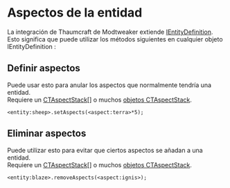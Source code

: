 # Aspectos de la entidad

La integración de Thaumcraft de Modtweaker extiende [IEntityDefinition](/Vanilla/Entities/IEntityDefinition/).  
Esto significa que puede utilizar los métodos siguientes en cualquier objeto IEntityDefinition :

## Definir aspectos

Puede usar esto para anular los aspectos que normalmente tendría una entidad.  
Requiere un [CTAspectStack](/Mods/Modtweaker/Thaumcraft/Aspects/CTAspect/)[] o muchos [objetos CTAspectStack](/Mods/Modtweaker/Thaumcraft/Aspects/CTAspect/).

```zenscript
<entity:sheep>.setAspects(<aspect:terra>*5);
```

## Eliminar aspectos

Puede utilizar esto para evitar que ciertos aspectos se añadan a una entidad.  
Requiere un [CTAspectStack](/Mods/Modtweaker/Thaumcraft/Aspects/CTAspect/)[] o muchos [objetos CTAspectStack](/Mods/Modtweaker/Thaumcraft/Aspects/CTAspect/).

```zenscript
<entity:blaze>.removeAspects(<aspect:ignis>);
```